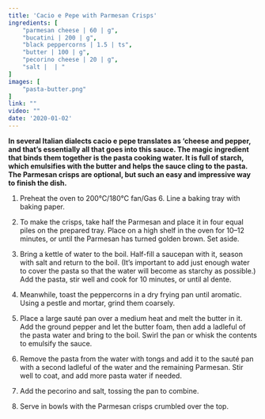 ```yaml
---
title: 'Cacio e Pepe with Parmesan Crisps'
ingredients: [
    "parmesan cheese | 60 | g",
    "bucatini | 200 | g",
    "black peppercorns | 1.5 | ts",
    "butter | 100 | g",
    "pecorino cheese | 20 | g",
    "salt |  | "
]
images: [
    "pasta-butter.png"
]
link: ""
video: ""
date: '2020-01-02'
---
```


**In several Italian dialects cacio e pepe translates as ‘cheese and
pepper, and that’s essentially all that goes into this sauce. The
magic ingredient that binds them together is the pasta cooking
water. It is full of starch, which emulsifies with the butter and helps
the sauce cling to the pasta. The Parmesan crisps are optional, but
such an easy and impressive way to finish the dish.**

1. Preheat the oven to 200°C/180°C fan/Gas 6. Line a baking tray
with baking paper.

2. To make the crisps, take half the Parmesan and place it in four
equal piles on the prepared tray. Place on a high shelf in the
oven for 10–12 minutes, or until the Parmesan has turned golden
brown. Set aside.

3. Bring a kettle of water to the boil. Half-fill a saucepan with it,
season with salt and return to the boil. (It’s important to add just
enough water to cover the pasta so that the water will become
as starchy as possible.) Add the pasta, stir well and cook for 10
minutes, or until al dente.

4. Meanwhile, toast the peppercorns in a dry frying pan until
aromatic. Using a pestle and mortar, grind them coarsely.

5. Place a large sauté pan over a medium heat and melt the butter
in it. Add the ground pepper and let the butter foam, then add a
ladleful of the pasta water and bring to the boil. Swirl the pan or
whisk the contents to emulsify the sauce.

6. Remove the pasta from the water with tongs and add it to the
sauté pan with a second ladleful of the water and the remaining
Parmesan. Stir well to coat, and add more pasta water if
needed.

7. Add the pecorino and salt, tossing the pan to combine.

8. Serve in bowls with the Parmesan crisps crumbled over the top.
